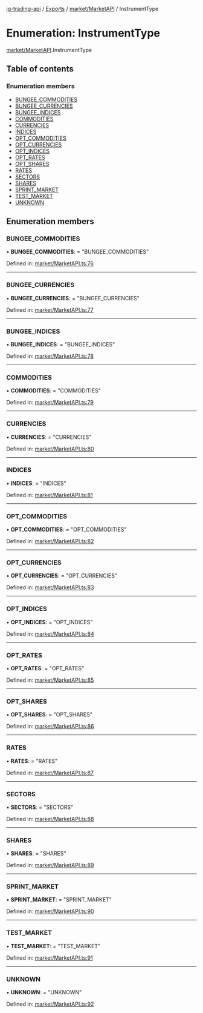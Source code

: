 [ig-trading-api](../README.md) / [Exports](../modules.md) / [market/MarketAPI](../modules/market_marketapi.md) / InstrumentType

# Enumeration: InstrumentType

[market/MarketAPI](../modules/market_marketapi.md).InstrumentType

## Table of contents

### Enumeration members

- [BUNGEE_COMMODITIES](market_marketapi.instrumenttype.md#bungee_commodities)
- [BUNGEE_CURRENCIES](market_marketapi.instrumenttype.md#bungee_currencies)
- [BUNGEE_INDICES](market_marketapi.instrumenttype.md#bungee_indices)
- [COMMODITIES](market_marketapi.instrumenttype.md#commodities)
- [CURRENCIES](market_marketapi.instrumenttype.md#currencies)
- [INDICES](market_marketapi.instrumenttype.md#indices)
- [OPT_COMMODITIES](market_marketapi.instrumenttype.md#opt_commodities)
- [OPT_CURRENCIES](market_marketapi.instrumenttype.md#opt_currencies)
- [OPT_INDICES](market_marketapi.instrumenttype.md#opt_indices)
- [OPT_RATES](market_marketapi.instrumenttype.md#opt_rates)
- [OPT_SHARES](market_marketapi.instrumenttype.md#opt_shares)
- [RATES](market_marketapi.instrumenttype.md#rates)
- [SECTORS](market_marketapi.instrumenttype.md#sectors)
- [SHARES](market_marketapi.instrumenttype.md#shares)
- [SPRINT_MARKET](market_marketapi.instrumenttype.md#sprint_market)
- [TEST_MARKET](market_marketapi.instrumenttype.md#test_market)
- [UNKNOWN](market_marketapi.instrumenttype.md#unknown)

## Enumeration members

### BUNGEE_COMMODITIES

• **BUNGEE_COMMODITIES**: = "BUNGEE_COMMODITIES"

Defined in: [market/MarketAPI.ts:76](https://github.com/bennycode/ig-trading-api/blob/12afeb1/src/market/MarketAPI.ts#L76)

---

### BUNGEE_CURRENCIES

• **BUNGEE_CURRENCIES**: = "BUNGEE_CURRENCIES"

Defined in: [market/MarketAPI.ts:77](https://github.com/bennycode/ig-trading-api/blob/12afeb1/src/market/MarketAPI.ts#L77)

---

### BUNGEE_INDICES

• **BUNGEE_INDICES**: = "BUNGEE_INDICES"

Defined in: [market/MarketAPI.ts:78](https://github.com/bennycode/ig-trading-api/blob/12afeb1/src/market/MarketAPI.ts#L78)

---

### COMMODITIES

• **COMMODITIES**: = "COMMODITIES"

Defined in: [market/MarketAPI.ts:79](https://github.com/bennycode/ig-trading-api/blob/12afeb1/src/market/MarketAPI.ts#L79)

---

### CURRENCIES

• **CURRENCIES**: = "CURRENCIES"

Defined in: [market/MarketAPI.ts:80](https://github.com/bennycode/ig-trading-api/blob/12afeb1/src/market/MarketAPI.ts#L80)

---

### INDICES

• **INDICES**: = "INDICES"

Defined in: [market/MarketAPI.ts:81](https://github.com/bennycode/ig-trading-api/blob/12afeb1/src/market/MarketAPI.ts#L81)

---

### OPT_COMMODITIES

• **OPT_COMMODITIES**: = "OPT_COMMODITIES"

Defined in: [market/MarketAPI.ts:82](https://github.com/bennycode/ig-trading-api/blob/12afeb1/src/market/MarketAPI.ts#L82)

---

### OPT_CURRENCIES

• **OPT_CURRENCIES**: = "OPT_CURRENCIES"

Defined in: [market/MarketAPI.ts:83](https://github.com/bennycode/ig-trading-api/blob/12afeb1/src/market/MarketAPI.ts#L83)

---

### OPT_INDICES

• **OPT_INDICES**: = "OPT_INDICES"

Defined in: [market/MarketAPI.ts:84](https://github.com/bennycode/ig-trading-api/blob/12afeb1/src/market/MarketAPI.ts#L84)

---

### OPT_RATES

• **OPT_RATES**: = "OPT_RATES"

Defined in: [market/MarketAPI.ts:85](https://github.com/bennycode/ig-trading-api/blob/12afeb1/src/market/MarketAPI.ts#L85)

---

### OPT_SHARES

• **OPT_SHARES**: = "OPT_SHARES"

Defined in: [market/MarketAPI.ts:86](https://github.com/bennycode/ig-trading-api/blob/12afeb1/src/market/MarketAPI.ts#L86)

---

### RATES

• **RATES**: = "RATES"

Defined in: [market/MarketAPI.ts:87](https://github.com/bennycode/ig-trading-api/blob/12afeb1/src/market/MarketAPI.ts#L87)

---

### SECTORS

• **SECTORS**: = "SECTORS"

Defined in: [market/MarketAPI.ts:88](https://github.com/bennycode/ig-trading-api/blob/12afeb1/src/market/MarketAPI.ts#L88)

---

### SHARES

• **SHARES**: = "SHARES"

Defined in: [market/MarketAPI.ts:89](https://github.com/bennycode/ig-trading-api/blob/12afeb1/src/market/MarketAPI.ts#L89)

---

### SPRINT_MARKET

• **SPRINT_MARKET**: = "SPRINT_MARKET"

Defined in: [market/MarketAPI.ts:90](https://github.com/bennycode/ig-trading-api/blob/12afeb1/src/market/MarketAPI.ts#L90)

---

### TEST_MARKET

• **TEST_MARKET**: = "TEST_MARKET"

Defined in: [market/MarketAPI.ts:91](https://github.com/bennycode/ig-trading-api/blob/12afeb1/src/market/MarketAPI.ts#L91)

---

### UNKNOWN

• **UNKNOWN**: = "UNKNOWN"

Defined in: [market/MarketAPI.ts:92](https://github.com/bennycode/ig-trading-api/blob/12afeb1/src/market/MarketAPI.ts#L92)
